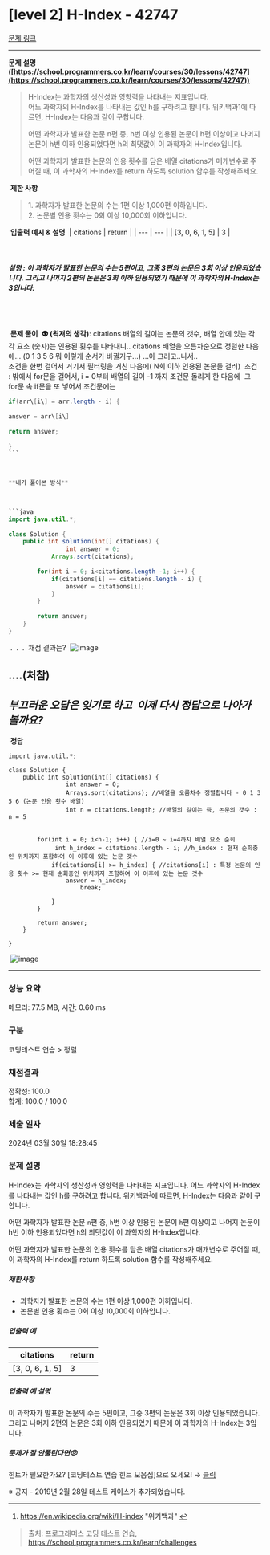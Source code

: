 # [level 2] H-Index - 42747 

[문제 링크](https://school.programmers.co.kr/learn/courses/30/lessons/42747)   



---

**문제 설명([https://school.programmers.co.kr/learn/courses/30/lessons/42747](https://school.programmers.co.kr/learn/courses/30/lessons/42747))**
​
> H-Index는 과학자의 생산성과 영향력을 나타내는 지표입니다.  
> 어느 과학자의 H-Index를 나타내는 값인 h를 구하려고 합니다. 위키백과1에 따르면, H-Index는 다음과 같이 구합니다.  
>   
> 어떤 과학자가 발표한 논문 n편 중, h번 이상 인용된 논문이 h편 이상이고 나머지 논문이 h번 이하 인용되었다면 h의 최댓값이 이 과학자의 H-Index입니다.  
>   
> 어떤 과학자가 발표한 논문의 인용 횟수를 담은 배열 citations가 매개변수로 주어질 때, 이 과학자의 H-Index를 return 하도록 solution 함수를 작성해주세요.



​
**제한 사항** 
​
> 1\. 과학자가 발표한 논문의 수는 1편 이상 1,000편 이하입니다.  
> 2\. 논문별 인용 횟수는 0회 이상 10,000회 이하입니다.



​
**입출력 예시 & 설명**
​
| citations | return |
| --- | --- |
| \[3, 0, 6, 1, 5\] | 3 |  



​
##### 설명 : 이 과학자가 발표한 논문의 수는 5편이고, 그중 3편의 논문은 3회 이상 인용되었습니다.   그리고 나머지 2편의 논문은 3회 이하 인용되었기 때문에 이 과학자의 H-Index는 3입니다.
​
---
​
**문제 풀이**
​
**👽 (왹져의 생각)**: citations 배열의 길이는 논문의 갯수, 배열 안에 있는 각각 요소 (숫자)는 인용된 횟수를 나타내니.. citations 배열을 오름차순으로 정렬한 다음에... (0 1 3 5 6 뭐 이렇게 순서가 바뀔거구...) ...아 그러고..나서..  
조건을 한번 걸어서 거기서 필터링을 거친 다음에( N회 이하 인용된 논문들 걸러)  ​
조건 : 밖에서 for문을 걸어서, i = 0부터 배열의 길이 -1 까지 조건문 돌리게 한 다음에  ​
그 for문 속 if문을 또 넣어서 조건문에는   



```java
if(arr\[i\] = arr.length - i) {
​
answer = arr\[i\]
​
return answer;
​
}
​```


​
**내가 풀어본 방식**
​


```java
import java.util.*;
​
class Solution {
    public int solution(int[] citations) {
                int answer = 0;
            Arrays.sort(citations);
        
        for(int i = 0; i<citations.length -1; i++) {
            if(citations[i] == citations.length - i) {
                answer = citations[i];
            }
        }
       
        return answer;
    }
}
```
​
.
​
.
​
.
​
채점 결과는?
​
![image](https://github.com/mithzinf/CoteQueen/assets/124668883/c23641f5-8705-4504-b5f4-d3eed24dff42)

....(처참)
​
---
​
**_부끄러운 오답은 잊기로 하고_**
​
**_이제 다시 정답으로 나아가 볼까요?_**
​
---
​
**정답**
​
```
import java.util.*;
​
class Solution {
    public int solution(int[] citations) {
                int answer = 0;
                Arrays.sort(citations); //배열을 오름차수 정렬합니다 - 0 1 3 5 6 (논문 인용 횟수 배열)
                int n = citations.length; //배열의 길이는 즉, 논문의 갯수 : n = 5 
            
        
        for(int i = 0; i<n-1; i++) { //i=0 ~ i=4까지 배열 요소 순회
             int h_index = citations.length - i; //h_index : 현재 순회중인 위치까지 포함하여 이 이후에 있는 논문 갯수
            if(citations[i] >= h_index) { //citations[i] : 특정 논문의 인용 횟수 >= 현재 순회중인 위치까지 포함하여 이 이후에 있는 논문 갯수
                answer = h_index;
                    break;
                
            }
        }
       
        return answer;
    }
    
}
```
​
![image](https://github.com/mithzinf/CoteQueen/assets/124668883/79ec5e78-a6f3-47ba-bf88-6a9b3972f47c)



---



### 성능 요약

메모리: 77.5 MB, 시간: 0.60 ms

### 구분

코딩테스트 연습 > 정렬

### 채점결과

정확성: 100.0<br/>합계: 100.0 / 100.0

### 제출 일자

2024년 03월 30일 18:28:45

### 문제 설명

<p>H-Index는 과학자의 생산성과 영향력을 나타내는 지표입니다. 어느 과학자의 H-Index를 나타내는 값인 h를 구하려고 합니다. 위키백과<sup id="fnref1"><a href="#fn1">1</a></sup>에 따르면, H-Index는 다음과 같이 구합니다.</p>

<p>어떤 과학자가 발표한 논문 <code>n</code>편 중, <code>h</code>번 이상 인용된 논문이 <code>h</code>편 이상이고 나머지 논문이 h번 이하 인용되었다면 <code>h</code>의 최댓값이 이 과학자의 H-Index입니다.</p>

<p>어떤 과학자가 발표한 논문의 인용 횟수를 담은 배열 citations가 매개변수로 주어질 때, 이 과학자의 H-Index를 return 하도록 solution 함수를 작성해주세요.</p>

<h5>제한사항</h5>

<ul>
<li>과학자가 발표한 논문의 수는 1편 이상 1,000편 이하입니다.</li>
<li>논문별 인용 횟수는 0회 이상 10,000회 이하입니다.</li>
</ul>

<h5>입출력 예</h5>
<table class="table">
        <thead><tr>
<th>citations</th>
<th>return</th>
</tr>
</thead>
        <tbody><tr>
<td>[3, 0, 6, 1, 5]</td>
<td>3</td>
</tr>
</tbody>
      </table>
<h5>입출력 예 설명</h5>

<p>이 과학자가 발표한 논문의 수는 5편이고, 그중 3편의 논문은 3회 이상 인용되었습니다. 그리고 나머지 2편의 논문은 3회 이하 인용되었기 때문에 이 과학자의 H-Index는 3입니다.</p>

<h5>문제가 잘 안풀린다면😢</h5>

<p>힌트가 필요한가요? [코딩테스트 연습 힌트 모음집]으로 오세요! → <a href="https://school.programmers.co.kr/learn/courses/14743?itm_content=lesson42747" target="_blank" rel="noopener">클릭</a></p>

<p>※ 공지 - 2019년 2월 28일 테스트 케이스가 추가되었습니다.</p>

<div class="footnotes">
<hr>
<ol>

<li id="fn1">
<p><a href="https://en.wikipedia.org/wiki/H-index" target="_blank" rel="noopener">https://en.wikipedia.org/wiki/H-index</a> "위키백과"&nbsp;<a href="#fnref1">↩</a></p>
</li>

</ol>
</div>


> 출처: 프로그래머스 코딩 테스트 연습, https://school.programmers.co.kr/learn/challenges
